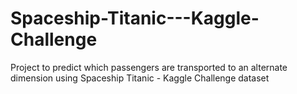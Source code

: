 # Spaceship-Titanic---Kaggle-Challenge
Project to predict which passengers are transported to an alternate dimension using Spaceship Titanic - Kaggle Challenge dataset
